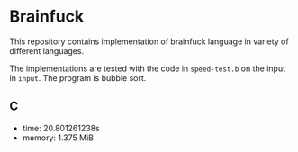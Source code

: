 # Brainfuck

This repository contains implementation of brainfuck language in variety of
different languages.

The implementations are tested with the code in `speed-test.b` on the input in
`input`. The program is bubble sort.

## C
- time:   20.801261238s
- memory: 1.375 MiB
